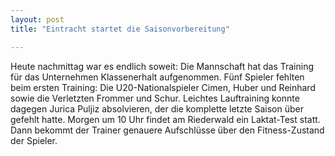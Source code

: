 ```yaml
---
layout: post
title: "Eintracht startet die Saisonvorbereitung"

---
```


Heute nachmittag war es endlich soweit: Die Mannschaft hat das Training für das Unternehmen Klassenerhalt aufgenommen. Fünf Spieler fehlten beim ersten Training: Die U20-Nationalspieler Cimen, Huber und Reinhard sowie die Verletzten Frommer und Schur. Leichtes Lauftraining konnte dagegen Jurica Puljiz absolvieren, der die komplette letzte Saison über gefehlt hatte. Morgen um 10 Uhr findet am Riederwald ein Laktat-Test statt. Dann bekommt der Trainer genauere Aufschlüsse über den Fitness-Zustand der Spieler.


